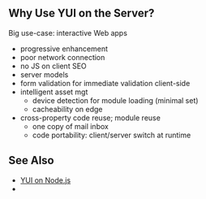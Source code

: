 
## Why Use YUI on the Server?

Big use-case: interactive Web apps
   * progressive enhancement
   * poor network connection
   * no JS on client SEO
   * server models
   * form validation for immediate validation client-side     
   * intelligent asset mgt
      * device detection for module loading (minimal set)
      * cacheability on edge
   * cross-property code reuse; module reuse
      * one copy of mail inbox
      * code portability: client/server switch at runtime


## See Also

   * [YUI on Node.js](http://yuilibrary.com/yui/docs/yui/nodejs.html)
   * 




